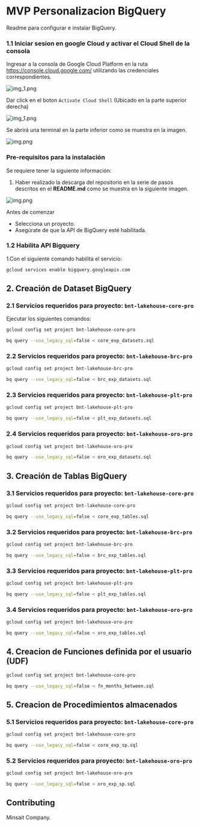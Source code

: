 # MVP Personalizacion BigQuery
Readme para configurar e instalar BigQuery.

### 1.1 Iniciar sesion en google Cloud y activar el Cloud Shell de la consola
Ingresar a la consola de Google Cloud Platform en la ruta https://console.cloud.google.com/ utilizando las credenciales correspondientes.

![img_1.png](../imagenes/cloud_shell_url.png)

Dar click en el boton `Activate Cloud Shell` (Ubicado en la parte superior derecha)

![img_1.png](../imagenes/cloud_shell_icon.png)

Se abrirá una terminal en la parte inferior como se muestra en la imagen.

![img.png](../imagenes/cloud_shell_win.png)

### Pre-requisitos para la instalación
Se requiere tener la siguiente información:

1. Haber realizado la descarga del repositorio en la serie de pasos descritos en el **README.md** como se muestra en la siguiente imagen.

![img.png](../imagenes/readme_global.png)


Antes de comenzar
* Selecciona un proyecto.
* Asegúrate de que la API de BigQuery esté habilitada.

### 1.2 Habilita API Bigquery

1.Con el siguiente comando habilita el servicio: 
```bash
gcloud services enable bigquery.googleapis.com
```
## 2. Creación de Dataset BigQuery
 
### 2.1 Servicios requeridos para proyecto: `bnt-lakehouse-core-pro`
Ejecutar los siguientes comandos:
```bash
gcloud config set project bnt-lakehouse-core-pro 

bq query --use_legacy_sql=false < core_exp_datasets.sql
```
### 2.2 Servicios requeridos para proyecto: `bnt-lakehouse-brc-pro`

```bash
gcloud config set project bnt-lakehouse-brc-pro 

bq query --use_legacy_sql=false < brc_exp_datasets.sql
```
### 2.3 Servicios requeridos para proyecto: `bnt-lakehouse-plt-pro`

```bash
gcloud config set project bnt-lakehouse-plt-pro 

bq query --use_legacy_sql=false < plt_exp_datasets.sql

```
### 2.4 Servicios requeridos para proyecto: `bnt-lakehouse-oro-pro`

```bash
gcloud config set project bnt-lakehouse-oro-pro 

bq query --use_legacy_sql=false < oro_exp_datasets.sql
```

## 3. Creación de Tablas BigQuery

### 3.1 Servicios requeridos para proyecto: `bnt-lakehouse-core-pro`

```bash
gcloud config set project bnt-lakehouse-core-pro 

bq query --use_legacy_sql=false < core_exp_tables.sql
```
### 3.2 Servicios requeridos para proyecto: `bnt-lakehouse-brc-pro`

```bash
gcloud config set project bnt-lakehouse-brc-pro 

bq query --use_legacy_sql=false < brc_exp_tables.sql
```
### 3.3 Servicios requeridos para proyecto: `bnt-lakehouse-plt-pro`

```bash
gcloud config set project bnt-lakehouse-plt-pro 

bq query --use_legacy_sql=false < plt_exp_tables.sql
```

### 3.4 Servicios requeridos para proyecto: `bnt-lakehouse-oro-pro`

```bash
gcloud config set project bnt-lakehouse-oro-pro 

bq query --use_legacy_sql=false < oro_exp_tables.sql
```

## 4. Creacion de Funciones definida por el usuario (UDF)

```bash
gcloud config set project bnt-lakehouse-core-pro 

bq query --use_legacy_sql=false < fn_months_between.sql
```

## 5. Creacion de Procedimientos almacenados

### 5.1 Servicios requeridos para proyecto: `bnt-lakehouse-core-pro`

```bash
gcloud config set project bnt-lakehouse-core-pro 

bq query --use_legacy_sql=false < core_exp_sp.sql
```
### 5.2 Servicios requeridos para proyecto: `bnt-lakehouse-oro-pro`

```bash
gcloud config set project bnt-lakehouse-oro-pro 

bq query --use_legacy_sql=false < oro_exp_sp.sql
```

## Contributing

Minsait Company.



